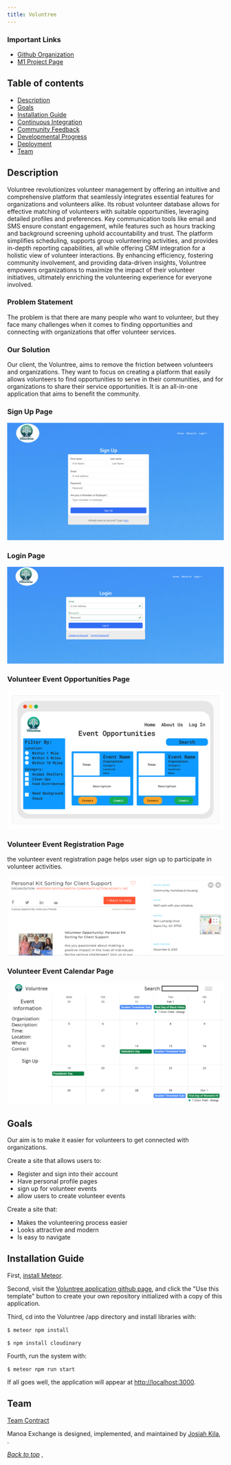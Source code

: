 ```yaml
---
title: Voluntree
---
```


### Important Links
* <a href = "https://github.com/team-roots">Github Organization</a>
*  <a href = "https://github.com/orgs/team-roots/projects/1">M1 Project Page</a>

## Table of contents

* [Description](#description)
* [Goals](#goals)
* [Installation Guide](#installation-guide)
* [Continuous Integration](#continuous-integration)
* [Community Feedback](#community-feedback)
* [Developmental Progress](#developmental-progress)
* [Deployment](#deployment)
* [Team](#team)

## Description

Voluntree revolutionizes volunteer management by offering an intuitive and comprehensive platform that seamlessly integrates essential features for organizations and volunteers alike. Its robust volunteer database allows for effective matching of volunteers with suitable opportunities, leveraging detailed profiles and preferences. Key communication tools like email and SMS ensure constant engagement, while features such as hours tracking and background screening uphold accountability and trust. The platform simplifies scheduling, supports group volunteering activities, and provides in-depth reporting capabilities, all while offering CRM integration for a holistic view of volunteer interactions. By enhancing efficiency, fostering community involvement, and providing data-driven insights, Voluntree empowers organizations to maximize the impact of their volunteer initiatives, ultimately enriching the volunteering experience for everyone involved.

### Problem Statement

The problem is that there are many people who want to volunteer, but they face many challenges when it comes to finding opportunities and connecting with organizations that offer volunteer services.

### Our Solution

Our client, the Voluntree, aims to remove the friction between volunteers and organizations. They want to focus on creating a platform that easily allows volunteers to find opportunities to serve in their communities, and for organizations to share their service opportunities. It is an all-in-one application that aims to benefit the community.

### Sign Up Page

<img src="/images/initial-homepage/VoluntreeSignUp.png" alt="sign-up">

### Login Page

<img src="/images/initial-homepage/VoluntreeLogin.png" alt="login">

### Volunteer Event Opportunities Page

<img src="/images/initial-homepage/VoluntreeEventOpportunities.png" alt="event-opportunities">

### Volunteer Event Registration Page
the volunteer event registration page helps user sign up to participate in volunteer activities.

<img src="/images/initial-homepage/VolunteerEventRegistration.png" alt="event-registration">

### Volunteer Event Calendar Page

<img src="/images/initial-homepage/VoluntreeEventCalendar.png" alt="event-calendar">

## Goals

Our aim is to make it easier for volunteers to get connected with organizations.

Create a site that allows users to:
- Register and sign into their account
- Have personal profile pages
- sign up for volunteer events
- allow users to create volunteer events

Create a site that:

- Makes the volunteering process easier
- Looks attractive and modern
- Is easy to navigate


## Installation Guide
 
 First, [install Meteor](https://www.meteor.com/install).

Second, visit the [Voluntree application github page](https://github.com/team-roots/voluntree-meteor-app), and click the "Use this template" button to create your own repository initialized with a copy of this application. 

Third, cd into the Voluntree /app directory and install libraries with:

```
$ meteor npm install
```

```
$ npm install cloudinary
```

Fourth, run the system with:

```
$ meteor npm run start
```

If all goes well, the application will appear at [http://localhost:3000](http://localhost:3000).

## Team

<a href = "https://docs.google.com/document/d/1SxHmUM0TabvZTdlGjk9RQn5Vs0THKnciOy4t1PnJ_zg/edit?usp=sharing">Team Contract</a>

Manoa Exchange is designed, implemented, and maintained by [Josiah Kila](https://josiahkila.github.io), .

_[Back to top](#important-links)_
,
